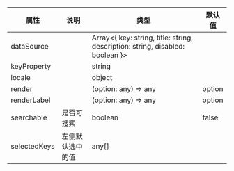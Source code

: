 属性 | 说明 | 类型 | 默认值 
------ | ------ | ------ | ---
dataSource||Array<{ key: string, title: string, description: string, disabled: boolean }>|
keyProperty||string|
locale||object|
render||(option: any) => any|option
renderLabel||(option: any) => any|option
searchable|是否可搜索|boolean|false
selectedKeys|左侧默认选中的值|any[]|